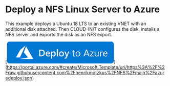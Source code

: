 # Deploy a NFS Linux Server to Azure

This example deploys a Ubuntu 18 LTS to an existing VNET with an additional disk attached. Then CLOUD-INIT configures the disk, installs a NFS server and exports the disk as an NFS export.

[![Deploy To Azure](https://raw.githubusercontent.com/Azure/azure-quickstart-templates/master/1-CONTRIBUTION-GUIDE/images/deploytoazure.svg?sanitize=true))(https://portal.azure.com/#create/Microsoft.Template/uri/https%3A%2F%2Fraw.githubusercontent.com%2Fhenrikmotzkus%2FNFS%2Fmain%2Fazuredeploy.json)


